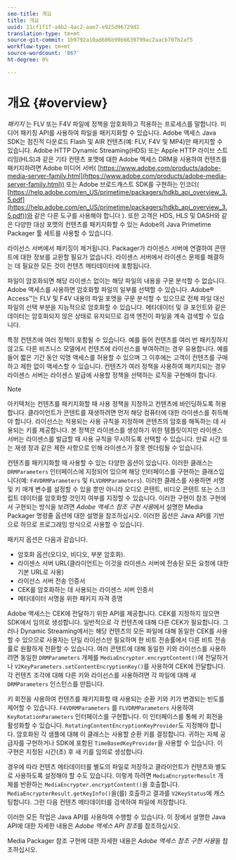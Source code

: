 ```yaml
---
seo-title: 개요
title: 개요
uuid: 11cf1f1f-a4b2-4ac2-aae7-e925d96729d2
translation-type: tm+mt
source-git-commit: 1b9792a10ad606b99b6639799ac2aacb707b2af5
workflow-type: tm+mt
source-wordcount: '867'
ht-degree: 0%

---
```



# 개요 {#overview}

*패키지* 는 FLV 또는 F4V 파일에 정책을 암호화하고 적용하는 프로세스를 말합니다. 미디어 패키징 API를 사용하여 파일을 패키지화할 수 있습니다. Adobe 액세스 Java SDK는 점진적 다운로드 Flash 및 AIR 컨텐츠(예: FLV, F4V 및 MP4)만 패키지할 수 있습니다. Adobe HTTP Dynamic Streaming(HDS) 또는 Apple HTTP 라이브 스트리밍(HLS)과 같은 기타 컨텐츠 포맷에 대한 Adobe 액세스 DRM을 사용하여 컨텐츠를 패키지하려면 Adobe 미디어 서버( [https://www.adobe.com/products/adobe-media-server-family.html](https://www.adobe.com/products/adobe-media-server-family.html)) 또는 Adobe 브로드캐스트 SDK를 구현하는 인코더( [https://help.adobe.com/en_US/primetime/packagers/hdkb_api_overview_3.5.pdf](https://help.adobe.com/en_US/primetime/packagers/hdkb_api_overview_3.5.pdf))와 같은 다른 도구를 사용해야 합니다 ). 또한 고객은 HDS, HLS 및 DASH와 같은 다양한 대상 포맷의 컨텐츠를 패키지화할 수 있는 Adobe의 Java Primetime Packager 툴 세트를 사용할 수 있습니다.

라이선스 서버에서 패키징이 제거됩니다. Packager가 라이센스 서버에 연결하여 콘텐트에 대한 정보를 교환할 필요가 없습니다. 라이센스 서버에서 라이센스 문제를 해결하는 데 필요한 모든 것이 컨텐츠 메타데이터에 포함됩니다.

파일이 암호화되면 해당 라이센스 없이는 해당 파일의 내용을 구문 분석할 수 없습니다. Adobe 액세스를 사용하면 암호화할 파일의 일부를 선택할 수 있습니다. Adobe® Access™는 FLV 및 F4V 내용의 파일 포맷을 구문 분석할 수 있으므로 전체 파일 대신 파일의 선택 부분을 지능적으로 암호화할 수 있습니다. 메타데이터 및 큐 포인트와 같은 데이터는 암호화되지 않은 상태로 유지되므로 검색 엔진이 파일을 계속 검색할 수 있습니다.

특정 컨텐츠에 여러 정책이 포함될 수 있습니다. 예를 들어 컨텐츠를 여러 번 패키징하지 않고도 다른 비즈니스 모델에서 컨텐츠에 라이선스를 부여하려는 경우 유용합니다. 예를 들어 짧은 기간 동안 익명 액세스를 허용할 수 있으며 그 이후에는 고객이 컨텐츠를 구매하고 제한 없이 액세스할 수 있습니다. 컨텐츠가 여러 정책을 사용하여 패키지되는 경우 라이센스 서버는 라이센스 발급에 사용할 정책을 선택하는 로직을 구현해야 합니다.

>[!NOTE]
>
>아키텍처는 컨텐츠를 패키지화할 때 사용 정책을 지정하고 컨텐츠에 바인딩하도록 허용합니다. 클라이언트가 콘텐트를 재생하려면 먼저 해당 컴퓨터에 대한 라이센스를 취득해야 합니다. 라이선스는 적용되는 사용 규칙을 지정하며 콘텐츠의 암호를 해독하는 데 사용되는 키를 제공합니다. 본 정책은 라이센스를 생성하기 위한 템플릿이지만 라이센스 서버는 라이센스를 발급할 때 사용 규칙을 무시하도록 선택할 수 있습니다. 만료 시간 또는 재생 창과 같은 제한 사항으로 인해 라이센스가 잘못 렌더링될 수 있습니다.

컨텐츠를 패키지화할 때 사용할 수 있는 다양한 옵션이 있습니다. 이러한 클래스는 `DRMParameters` 인터페이스에 지정되어 있으며 해당 인터페이스를 구현하는 클래스입니다(예: `F4VDRMParameters` 및 `FLVDRMParameters`). 이러한 클래스를 사용하면 서명 및 키 매개 변수를 설정할 수 있을 뿐만 아니라 오디오 콘텐트, 비디오 콘텐트 또는 스크립트 데이터를 암호화할 것인지 여부를 지정할 수 있습니다. 이러한 구현이 참조 구현에서 구현되는 방식을 보려면 *Adobe 액세스 참조 구현 사용*&#x200B;에서 설명한 Media Packager 명령줄 옵션에 대한 설명을 참조하십시오. 이러한 옵션은 Java API를 기반으로 하므로 프로그래밍 방식으로 사용할 수 있습니다.

패키지 옵션은 다음과 같습니다.

* 암호화 옵션(오디오, 비디오, 부분 암호화).
* 라이센스 서버 URL(클라이언트는 이것을 라이센스 서버에 전송된 모든 요청에 대한 기본 URL로 사용)
* 라이선스 서버 전송 인증서
* CEK를 암호화하는 데 사용되는 라이센스 서버 인증서
* 메타데이터 서명을 위한 패키지 자격 증명

Adobe 액세스는 CEK에 전달하기 위한 API를 제공합니다. CEK를 지정하지 않으면 SDK에서 임의로 생성합니다. 일반적으로 각 컨텐츠에 대해 다른 CEK가 필요합니다. 그러나 Dynamic Streaming에서는 해당 컨텐츠의 모든 파일에 대해 동일한 CEK를 사용할 수 있으므로 사용자는 단일 라이선스만 필요하며 한 비트 전송률에서 다른 비트 전송률로 원활하게 전환할 수 있습니다. 여러 콘텐트에 대해 동일한 키와 라이선스를 사용하려면 동일한 `DRMParameters` 개체를 `MediaEncrypter.encryptContent()`에 전달하거나 `V2KeyParameters.setContentEncryptionKey()`를 사용하여 CEK에 전달합니다. 각 컨텐츠 조각에 대해 다른 키와 라이선스를 사용하려면 각 파일에 대해 새 `DRMParameters` 인스턴스를 만듭니다.

키 회전을 사용하여 컨텐츠를 패키지화할 때 사용되는 순환 키와 키가 변경되는 빈도를 제어할 수 있습니다. `F4VDRMParameters` 를  `FLVDRMParameters` 사용하여  `KeyRotationParameters` 인터페이스를 구현합니다. 이 인터페이스를 통해 키 회전을 활성화할 수 있습니다. `RotatingContentEncryptionKeyProvider`도 지정해야 합니다. 암호화된 각 샘플에 대해 이 클래스는 사용할 순환 키를 결정합니다. 귀하는 자체 공급자를 구현하거나 SDK에 포함된 `TimeBasedKeyProvider`을 사용할 수 있습니다. 이 구현은 지정된 시간(초) 후 새 키를 임의로 생성합니다.

경우에 따라 컨텐츠 메타데이터를 별도의 파일로 저장하고 클라이언트가 컨텐츠와 별도로 사용하도록 설정해야 할 수도 있습니다. 이렇게 하려면 `MediaEncrypterResult` 개체를 반환하는 `MediaEncrypter.encryptContent()`을 호출합니다. `MediaEncrypterResult.getKeyInfo()`을(를) 호출하고 결과를 `V2KeyStatus`에 캐스팅합니다. 그런 다음 컨텐츠 메타데이터를 검색하여 파일에 저장합니다.

이러한 모든 작업은 Java API를 사용하여 수행할 수 있습니다. 이 장에서 설명한 Java API에 대한 자세한 내용은 *Adobe 액세스 API 참조*&#x200B;를 참조하십시오.

Media Packager 참조 구현에 대한 자세한 내용은 *Adobe 액세스 참조 구현 사용*&#x200B;을 참조하십시오.
